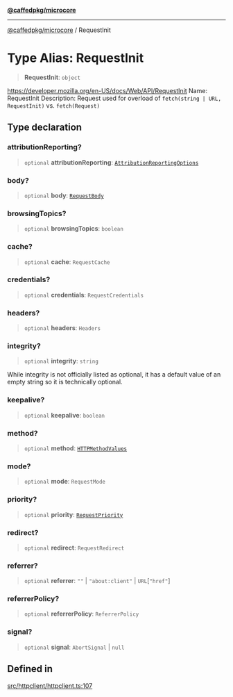 [**@caffedpkg/microcore**](../README.md)

***

[@caffedpkg/microcore](../globals.md) / RequestInit

# Type Alias: RequestInit

> **RequestInit**: `object`

https://developer.mozilla.org/en-US/docs/Web/API/RequestInit
Name: RequestInit
Description: Request used for overload of `fetch(string | URL, RequestInit)` vs. `fetch(Request)`

## Type declaration

### attributionReporting?

> `optional` **attributionReporting**: [`AttributionReportingOptions`](AttributionReportingOptions.md)

### body?

> `optional` **body**: [`RequestBody`](RequestBody.md)

### browsingTopics?

> `optional` **browsingTopics**: `boolean`

### cache?

> `optional` **cache**: `RequestCache`

### credentials?

> `optional` **credentials**: `RequestCredentials`

### headers?

> `optional` **headers**: `Headers`

### integrity?

> `optional` **integrity**: `string`

While integrity is not officially listed as optional,
it has a default value of an empty string so it is technically optional.

### keepalive?

> `optional` **keepalive**: `boolean`

### method?

> `optional` **method**: [`HTTPMethodValues`](HTTPMethodValues.md)

### mode?

> `optional` **mode**: `RequestMode`

### priority?

> `optional` **priority**: [`RequestPriority`](RequestPriority.md)

### redirect?

> `optional` **redirect**: `RequestRedirect`

### referrer?

> `optional` **referrer**: `""` \| `"about:client"` \| `URL`\[`"href"`\]

### referrerPolicy?

> `optional` **referrerPolicy**: `ReferrerPolicy`

### signal?

> `optional` **signal**: `AbortSignal` \| `null`

## Defined in

[src/httpclient/httpclient.ts:107](https://github.com/caffed/microcore/blob/3444f5042af4893783a848f270124aa74f8db032/src/httpclient/httpclient.ts#L107)
